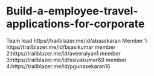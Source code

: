 # Build-a-employee-travel-applications-for-corporate
Team lead https//trailblazer.me/id/abasskaran
Member 1: https//trailblazer.me/id/bsasikumar
member 2:https//trailblazer.me/id/aveeraiyan1
member 3:https//trailblazer.me/id/ssivakumar69
member 4:https//trailblazer.me/id/pgunasekaran16
